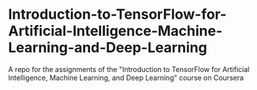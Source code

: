 # Introduction-to-TensorFlow-for-Artificial-Intelligence-Machine-Learning-and-Deep-Learning
A repo for the assignments of the "Introduction to TensorFlow for Artificial Intelligence, Machine Learning, and Deep Learning" course on Coursera
